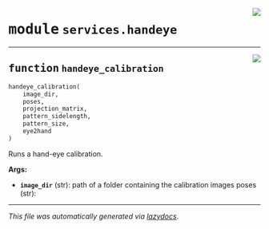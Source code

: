 <!-- markdownlint-disable -->

<a href="../vathos/services/handeye.py#L0"><img align="right" style="float:right;" src="https://img.shields.io/badge/-source-cccccc?style=flat-square"></a>

# <kbd>module</kbd> `services.handeye`





---

<a href="../vathos/services/handeye.py#L11"><img align="right" style="float:right;" src="https://img.shields.io/badge/-source-cccccc?style=flat-square"></a>

## <kbd>function</kbd> `handeye_calibration`

```python
handeye_calibration(
    image_dir,
    poses,
    projection_matrix,
    pattern_sidelength,
    pattern_size,
    eye2hand
)
```

Runs a hand-eye calibration. 



**Args:**
 
 - <b>`image_dir`</b> (str):  path of a folder containing the calibration images poses (str): 




---

_This file was automatically generated via [lazydocs](https://github.com/ml-tooling/lazydocs)._

